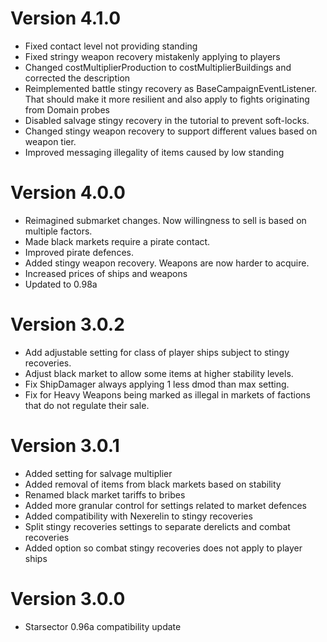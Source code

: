 # Version 4.1.0
* Fixed contact level not providing standing
* Fixed stringy weapon recovery mistakenly applying to players
* Changed costMultiplierProduction to costMultiplierBuildings and corrected the description
* Reimplemented battle stingy recovery as BaseCampaignEventListener. That should make it more resilient and also apply to fights originating from Domain probes
* Disabled salvage stingy recovery in the tutorial to prevent soft-locks.
* Changed stingy weapon recovery to support different values based on weapon tier.
* Improved messaging illegality of items caused by low standing

# Version 4.0.0
* Reimagined submarket changes. Now willingness to sell is based on multiple factors.
* Made black markets require a pirate contact.
* Improved pirate defences.
* Added stingy weapon recovery. Weapons are now harder to acquire.
* Increased prices of ships and weapons
* Updated to 0.98a

# Version 3.0.2
* Add adjustable setting for class of player ships subject to stingy recoveries.
* Adjust black market to allow some items at higher stability levels.
* Fix ShipDamager always applying 1 less dmod than max setting.
* Fix for Heavy Weapons being marked as illegal in markets of factions that do not regulate their sale.

# Version 3.0.1

* Added setting for salvage multiplier
* Added removal of items from black markets based on stability
* Renamed black market tariffs to bribes
* Added more granular control for settings related to market defences
* Added compatibility with Nexerelin to stingy recoveries
* Split stingy recoveries settings to separate derelicts and combat recoveries
* Added option so combat stingy recoveries does not apply to player ships

# Version 3.0.0

* Starsector 0.96a compatibility update
